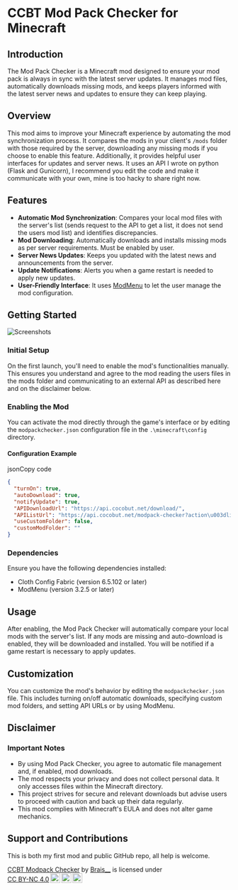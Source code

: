 # CCBT Mod Pack Checker for Minecraft

## Introduction

The Mod Pack Checker is a Minecraft mod designed to ensure your mod pack is always in sync with the latest server updates. It manages mod files, automatically downloads missing mods, and keeps players informed with the latest server news and updates to ensure they can keep playing.

## Overview

This mod aims to improve your Minecraft experience by automating the mod synchronization process. It compares the mods in your client's `/mods` folder with those required by the server, downloading any missing mods if you choose to enable this feature. Additionally, it provides helpful user interfaces for updates and server news. It uses an API I wrote on python (Flask and Gunicorn), I recommend you edit the code and make it communicate with your own, mine is too hacky to share right now.

## Features

- **Automatic Mod Synchronization**: Compares your local mod files with the server's list (sends request to the API to get a list, it does not send the users mod list) and identifies discrepancies.
- **Mod Downloading**: Automatically downloads and installs missing mods as per server requirements. Must be enabled by user.
- **Server News Updates**: Keeps you updated with the latest news and announcements from the server.
- **Update Notifications**: Alerts you when a game restart is needed to apply new updates.
- **User-Friendly Interface**: It uses [ModMenu](https://github.com/TerraformersMC/ModMenu) to let the user manage the mod configuration.

## Getting Started

![Screenshots](https://files.cocobut.net/screenshots.png)

### Initial Setup

On the first launch, you'll need to enable the mod's functionalities manually. This ensures you understand and agree to the mod reading the users files in the mods folder and communicating to an external API as described here and on the disclaimer below.

### Enabling the Mod

You can activate the mod directly through the game's interface or by editing the `modpackchecker.json` configuration file in the `.\minecraft\config` directory.

#### Configuration Example

jsonCopy code

```json
{
  "turnOn": true,
  "autoDownload": true,
  "notifyUpdate": true,
  "APIDownloadUrl": "https://api.cocobut.net/download/",
  "APIListUrl": "https://api.cocobut.net/modpack-checker?action\u003dlistfiles",
  "useCustomFolder": false,
  "customModFolder": ""
}
```

### Dependencies

Ensure you have the following dependencies installed:

- Cloth Config Fabric (version 6.5.102 or later)
- ModMenu (version 3.2.5 or later)

## Usage

After enabling, the Mod Pack Checker will automatically compare your local mods with the server's list. If any mods are missing and auto-download is enabled, they will be downloaded and installed. You will be notified if a game restart is necessary to apply updates.

## Customization

You can customize the mod's behavior by editing the `modpackchecker.json` file. This includes turning on/off automatic downloads, specifying custom mod folders, and setting API URLs or by using ModMenu.

## Disclaimer

### Important Notes

- By using Mod Pack Checker, you agree to automatic file management and, if enabled, mod downloads.
- The mod respects your privacy and does not collect personal data. It only accesses files within the Minecraft directory.
- This project strives for secure and relevant downloads but advise users to proceed with caution and back up their data regularly.
- This mod complies with Minecraft's EULA and does not alter game mechanics.

## Support and Contributions

This is both my first mod and public GitHub repo, all help is welcome.

<p xmlns:cc="http://creativecommons.org/ns#" xmlns:dct="http://purl.org/dc/terms/"><a property="dct:title" rel="cc:attributionURL" href="https://github.com/h22679/ccbt-modpack-checker">CCBT Modpack Checker</a> by <a rel="cc:attributionURL dct:creator" property="cc:attributionName" href="https://github.com/h22679">Brais__</a> is licensed under <a href="http://creativecommons.org/licenses/by-nc/4.0/?ref=chooser-v1" target="_blank" rel="license noopener noreferrer" style="display:inline-block;">CC BY-NC 4.0<img style="height:22px!important;margin-left:3px;vertical-align:text-bottom;" src="https://mirrors.creativecommons.org/presskit/icons/cc.svg?ref=chooser-v1"><img style="height:22px!important;margin-left:3px;vertical-align:text-bottom;" src="https://mirrors.creativecommons.org/presskit/icons/by.svg?ref=chooser-v1"><img style="height:22px!important;margin-left:3px;vertical-align:text-bottom;" src="https://mirrors.creativecommons.org/presskit/icons/nc.svg?ref=chooser-v1"></a></p>
